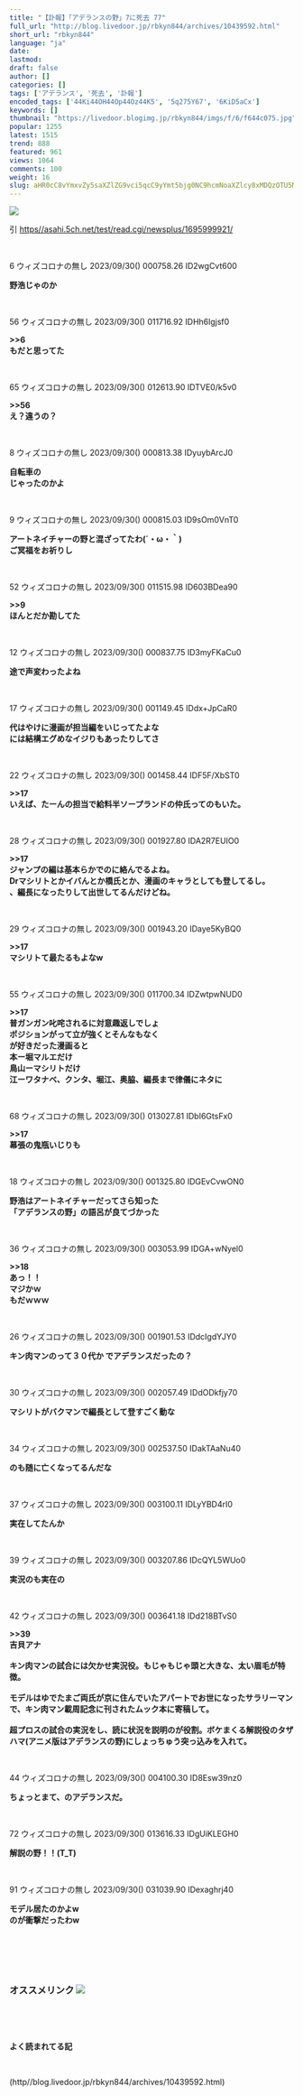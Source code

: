 ```yaml
---
title: "【訃報】「アデランスの野」7に死去 77"
full_url: "http://blog.livedoor.jp/rbkyn844/archives/10439592.html"
short_url: "rbkyn844"
language: "ja"
date: 
lastmod: 
draft: false
author: []
categories: []
tags: ['アデランス', '死去', '訃報']
encoded_tags: ['44Ki44OH44Op44Oz44K5', '5q275Y67', '6KiD5aCx']
keywords: []
thumbnail: "https://livedoor.blogimg.jp/rbkyn844/imgs/f/6/f644c075.jpg"
popular: 1255
latest: 1515
trend: 888
featured: 961
views: 1064
comments: 100
weight: 16
slug: aHR0cC8vYmxvZy5saXZlZG9vci5qcC9yYmt5bjg0NC9hcmNoaXZlcy8xMDQzOTU5Mi5odG1s
---
```


![](https://livedoor.blogimg.jp/rbkyn844/imgs/f/6/f644c075.jpg)

<div><p>引 <a href='https//asahi.5ch.net/test/read.cgi/newsplus/1695999921/' target='_blank' title=''>https//asahi.5ch.net/test/read.cgi/newsplus/1695999921/ </a> </p><br><p class='res1'>6 ウィズコロナの無し 2023/09/30() 000758.26 ID2wgCvt600 </p> <p class='res2'><b> 野浩じゃのか </b></p><br> <p class='res1'>56 ウィズコロナの無し 2023/09/30() 011716.92 IDHh6lgjsf0 </p> <p class='res2'><b>>>6 <br> もだと思ってた</b></p><br> <p class='res1'>65 ウィズコロナの無し 2023/09/30() 012613.90 IDTVE0/k5v0 </p> <p class='res2'><b> >>56 <br> え？違うの？ </b></p><br> <p class='res1'>8 ウィズコロナの無し 2023/09/30() 000813.38 IDyuybArcJ0 </p> <p class='res2'><b> 自転車の <br> じゃったのかよ </b></p><br> <p class='res1'>9 ウィズコロナの無し 2023/09/30() 000815.03 ID9sOm0VnT0 </p> <p class='res2'><b> アートネイチャーの野と混ざってたわ(´・ω・｀) <br> ご冥福をお祈りし </b></p><br> <p class='res1'>52 ウィズコロナの無し 2023/09/30() 011515.98 ID603BDea90 </p> <p class='res2'><b> >>9 <br> ほんとだか勘してた </b></p><br> <p class='no-pc'></p> <p class='res1'>12 ウィズコロナの無し 2023/09/30() 000837.75 ID3myFKaCu0 </p> <p class='res2'><b> 途で声変わったよね </b></p><br> <p class='res1'>17 ウィズコロナの無し 2023/09/30() 001149.45 IDdx+JpCaR0 </p> <p class='res2'><b> 代はやけに漫画が担当編をいじってたよな <br> には結構エグめなイジりもあったりしてさ </b></p><br> <p class='res1'>22 ウィズコロナの無し 2023/09/30() 001458.44 IDF5F/XbST0 </p> <p class='res2'><b> >>17 <br> いえば、たーんの担当で給料半ソープランドの仲氏ってのもいた。 </b></p><br> <p class='res1'>28 ウィズコロナの無し 2023/09/30() 001927.80 IDA2R7EUIO0 </p> <p class='res2'><b> >>17 <br> ジャンプの編は基本らかでのに絡んでるよね。 <br> Drマシリトとかイバんとか橋氏とか、漫画のキャラとしても登してるし。 <br> 、編長になったりして出世してるんだけどね。 </b></p><br> <p class='res1'>29 ウィズコロナの無し 2023/09/30() 001943.20 IDaye5KyBQ0 </p> <p class='res2'><b> >>17 <br> マシリトて最たるもよなw </b></p><br> <p class='res1'>55 ウィズコロナの無し 2023/09/30() 011700.34 IDZwtpwNUD0 </p> <p class='res2'><b> >>17 <br> 普ガンガン叱咤されるに対意趣返しでしょ <br> ポジションがって立が強くとそんなもなく <br> が好きだった漫画ると <br> 本ー堀マルエだけ <br> 鳥山ーマシリトだけ <br> 江ーワタナベ、クンタ、堀江、奥脇、編長まで律儀にネタに </b></p><br> <p class='res1'>68 ウィズコロナの無し 2023/09/30() 013027.81 IDbI6GtsFx0 </p> <p class='res2'><b> >>17 <br> 幕張の鬼瓶いじりも </b></p><br> <p class='res1'>18 ウィズコロナの無し 2023/09/30() 001325.80 IDGEvCvwON0 </p> <p class='res2'><b> 野浩はアートネイチャーだってさら知った <br> 「アデランスの野」の語呂が良てづかった </b></p><br> <p class='res1'>36 ウィズコロナの無し 2023/09/30() 003053.99 IDGA+wNyel0 </p> <p class='res2'><b> >>18 <br> あっ！！ <br> マジかｗ <br> もだｗｗｗ </b></p><br> <p class='res1'>26 ウィズコロナの無し 2023/09/30() 001901.53 IDdcIgdYJY0 </p> <p class='res2'><b> キン肉マンのって３０代か でアデランスだったの？ </b></p><br> <p class='res1'>30 ウィズコロナの無し 2023/09/30() 002057.49 IDdODkfjy70 </p> <p class='res2'><b> マシリトがバクマンで編長として登すごく動な </b></p><br> <p class='res1'>34 ウィズコロナの無し 2023/09/30() 002537.50 IDakTAaNu40 </p> <p class='res2'><b> のも随に亡くなってるんだな </b></p><br> <p class='res1'>37 ウィズコロナの無し 2023/09/30() 003100.11 IDLyYBD4rI0 </p> <p class='res2'><b> 実在してたんか </b></p><br> <p class='res1'>39 ウィズコロナの無し 2023/09/30() 003207.86 IDcQYL5WUo0 </p> <p class='res2'><b> 実況のも実在の </b></p><br> <p class='res1'>42 ウィズコロナの無し 2023/09/30() 003641.18 IDd218BTvS0 </p> <p class='res2'><b> >>39 <br> 吉貝アナ <br> <br> キン肉マンの試合には欠かせ実況役。もじゃもじゃ頭と大きな、太い眉毛が特徴。 <br> <br> モデルはゆでたまご両氏が京に住んでいたアパートでお世になったサラリーマンで、キン肉マン載周記念に刊されたムック本に寄稿して。 <br> <br> 超プロスの試合の実況をし、読に状況を説明のが役割。ボケまくる解説役のタザハマ(アニメ版はアデランスの野)にしょっちゅう突っ込みを入れて。 </b></p><br> <p class='res1'>44 ウィズコロナの無し 2023/09/30() 004100.30 ID8Esw39nz0 </p> <p class='res2'><b> ちょっとまて、のアデランスだ。 </b></p><br> <p class='res1'>72 ウィズコロナの無し 2023/09/30() 013616.33 IDgUiKLEGH0 </p> <p class='res2'><b> 解説の野！！(T_T) </b></p><br> <p class='res1'>91 ウィズコロナの無し 2023/09/30() 031039.90 IDexaghrj40 </p> <p class='res2'><b> モデル居たのかよw <br> のが衝撃だったわw </b></p><br> <p id='5077e33f033c4e934bb013c7c4eb8bbd'> </p><br> <br> <p class='no-pc'></p> <h3 class='linkh'>オススメリンク <img src='http//blog.livedoor.jp/rbkyn844/ftp/fusagikom-fikergh.png'></h3> <p class='link2'> </p><br> <p class='no-pc'></p> <p class='no-pc'><br><p><b>よく読まれてる記</b></p><br></p> </div>

(http//blog.livedoor.jp/rbkyn844/archives/10439592.html)
